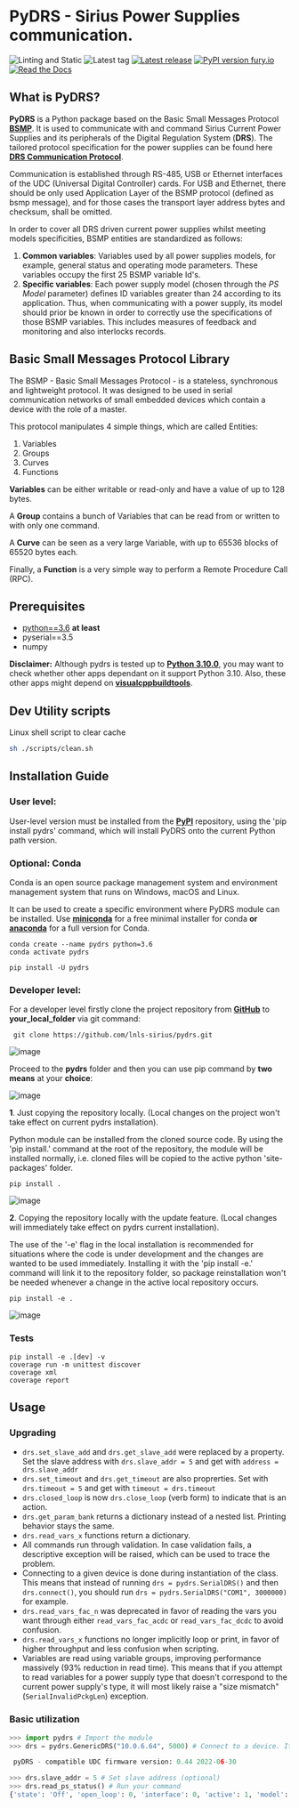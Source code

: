 # PyDRS - Sirius Power Supplies communication.

![Linting and Static](https://github.com/lnls-sirius/pydrs/actions/workflows/lint.yml/badge.svg)
![Latest tag](https://img.shields.io/github/tag/lnls-sirius/pydrs.svg?style=flat)
[![Latest release](https://img.shields.io/github/release/lnls-sirius/pydrs.svg?style=flat)](https://github.com/lnls-sirius/pydrs/releases)
[![PyPI version fury.io](https://badge.fury.io/py/pydrs.svg)](https://pypi.python.org/pypi/pydrs/)
[![Read the Docs](https://readthedocs.org/projects/spack/badge/?version=latest)](https://lnls-sirius.github.io/pydrs/)

## What is PyDRS?

**PyDRS** is a Python package based on the Basic Small Messages Protocol [**BSMP**](https://github.com/lnls-sirius/libbsmp). It is used to communicate with and command Sirius Current Power Supplies and its peripherals of the Digital Regulation System (**DRS**).
The tailored protocol specification for the power supplies can be found here [**DRS Communication Protocol**](https://cnpemcamp.sharepoint.com/:x:/s/ELP/EdITJFdE42hAgXubTjhZU3sBnd5BrOpUeI9EpaK4QO7mEQ?e=16i0pr).

Communication is established through RS-485, USB or Ethernet interfaces of the UDC (Universal Digital Controller) cards. For USB and Ethernet, there should be only used Application Layer of the BSMP protocol (defined as bsmp message), and for those cases the transport layer address bytes and checksum, shall be omitted.

In order to cover all DRS driven current power supplies whilst meeting models specificities, BSMP entities are standardized as follows:

1. **Common variables**: Variables used by all power supplies models, for example, general status and operating mode parameters. These variables occupy the first 25 BSMP variable Id's.
2. **Specific variables**: Each power supply model (chosen through the *PS Model* parameter) defines ID variables greater than 24 according to its application. Thus, when communicating with a power supply, its model should prior be known in order to correctly use the specifications of those BSMP variables. This includes measures of feedback and monitoring and also interlocks records.

## Basic Small Messages Protocol Library
The BSMP - Basic Small Messages Protocol - is a stateless, synchronous and lightweight protocol. It was designed to be used in serial communication networks of small embedded devices which contain a device with the role of a master.

This protocol manipulates 4 simple things, which are called Entities:

1. Variables
2. Groups
3. Curves
4. Functions

**Variables** can be either writable or read-only and have a value of up to 128 bytes.

A **Group** contains a bunch of Variables that can be read from or written to with only one command.

A **Curve** can be seen as a very large Variable, with up to 65536 blocks of 65520 bytes each.

Finally, a **Function** is a very simple way to perform a Remote Procedure Call (RPC).


## Prerequisites

 * [python==3.6](https://www.python.org/downloads/release/python-3612/)  **at least**
* pyserial==3.5
* numpy

**Disclaimer:** Although pydrs is tested up to [**Python 3.10.0**](https://www.python.org/downloads/release/python-3100/), you may want to check whether other apps dependant on it support Python 3.10.
Also, these other apps might depend on [**visualcppbuildtools**](https://visualstudio.microsoft.com/pt-br/visual-cpp-build-tools).


## Dev Utility scripts
Linux shell script to clear cache

```sh
sh ./scripts/clean.sh
```
## Installation Guide

### **User level:**
User-level version must be installed from the [**PyPI**](https://pypi.org/project/pydrs/) repository, using the 'pip install pydrs' command, which will install PyDRS onto the current Python path version.

### **Optional: Conda**

Conda is an open source package management system and environment management system that runs on Windows, macOS and Linux.

It can be used to create a specific environment where PyDRS module can be installed.
Use [**miniconda**](https://docs.conda.io/en/latest/miniconda.html#miniconda) for a free minimal installer for conda **or**
 [**anaconda**](https://conda.io/projects/conda/en/latest/user-guide/install/index.html) for a full version for Conda.

```command
conda create --name pydrs python=3.6
conda activate pydrs
```

```command
pip install -U pydrs
```

### **Developer level:**

For a developer level firstly clone the project repository from [**GitHub**](https://github.com/lnls-sirius/pydrs) to **your_local_folder** via git command:

```command
 git clone https://github.com/lnls-sirius/pydrs.git
```

![image](https://user-images.githubusercontent.com/19196344/139123128-3b70e4de-9bf3-4164-9e39-a3f8c2e64806.png)


Proceed to the **pydrs** folder and then you can use pip command by **two means** at your **choice**:

![image](https://user-images.githubusercontent.com/19196344/139126431-eae06bcd-81f9-4746-b8c5-2115f0637bab.png)


**1**. Just copying the repository locally. (Local changes on the project won't take effect on current pydrs installation).

Python module can be installed from the cloned source code. By using the 'pip install.' command at the root of the repository, the module will be installed normally, i.e. cloned files will be copied to the active python 'site-packages' folder.


```command
pip install .
```

![image](https://user-images.githubusercontent.com/19196344/139126660-0ce7cb62-8abe-492c-8596-1e581a061530.png)



**2**. Copying the repository locally with the update feature. (Local changes will immediately take effect on pydrs current installation).

The use of the '-e' flag in the local installation is recommended for situations where the code is under development and the changes are wanted to be used immediately. Installing it with the 'pip install -e.' command will link it to the repository folder, so package reinstallation won't be needed whenever a change in the active local repository occurs.

```command
pip install -e .
```
![image](https://user-images.githubusercontent.com/19196344/139126876-150791c2-9a94-4e75-b91c-28ace5002699.png)

### Tests

```command
pip install -e .[dev] -v
coverage run -m unittest discover
coverage xml
coverage report
```


## Usage

### Upgrading

- `drs.set_slave_add` and `drs.get_slave_add` were replaced by a property. Set the slave address with `drs.slave_addr = 5` and get with `address = drs.slave_addr`
- `drs.set_timeout` and `drs.get_timeout` are also proprerties. Set with `drs.timeout = 5` and get with `timeout = drs.timeout`
- `drs.closed_loop` is now `drs.close_loop` (verb form) to indicate that is an action.
- `drs.get_param_bank` returns a dictionary instead of a nested list. Printing behavior stays the same.
- `drs.read_vars_x` functions return a dictionary.
- All commands run through validation. In case validation fails, a descriptive exception will be raised, which can be used to trace the problem.
- Connecting to a given device is done during instantiation of the class. This means that instead of running `drs = pydrs.SerialDRS()` and then `drs.connect()`, you should run `drs = pydrs.SerialDRS("COM1", 3000000)` for example.
- `drs.read_vars_fac_n` was deprecated in favor of reading the vars you want through either `read_vars_fac_acdc` or `read_vars_fac_dcdc` to avoid confusion.
- `drs.read_vars_x` functions no longer implicitly loop or print, in favor of higher throughput and less confusion when scripting.
- Variables are read using variable groups, improving performance massively (93% reduction in read time). This means that if you attempt to read variables for a power supply type that doesn't correspond to the current power supply's type, it will most likely raise a "size mismatch" (`SerialInvalidPckgLen`) exception.

### Basic utilization

```python
>>> import pydrs # Import the module
>>> drs = pydrs.GenericDRS("10.0.6.64", 5000) # Connect to a device. It will automatically detect whether this is a serial or TCP/IP connection

 pyDRS - compatible UDC firmware version: 0.44 2022-06-30

>>> drs.slave_addr = 5 # Set slave address (optional)
>>> drs.read_ps_status() # Run your command
{'state': 'Off', 'open_loop': 0, 'interface': 0, 'active': 1, 'model': 'FBP', 'unlocked': 0}
```
